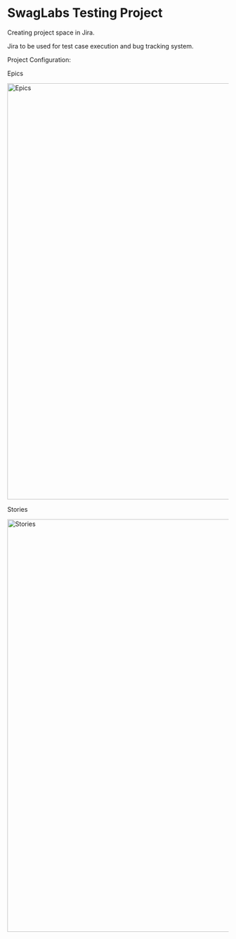 # SwagLabs Testing Project

Creating project space in Jira.

Jira to be used for test case execution and bug tracking system.

Project Configuration:

Epics

<img width="946" alt="Epics" src="https://github.com/user-attachments/assets/ef89e96c-2441-46c2-89b0-74fa72821caf">

Stories

<img width="938" alt="Stories" src="https://github.com/user-attachments/assets/5120ff3f-f06e-43c0-a781-50d84516ca10">
